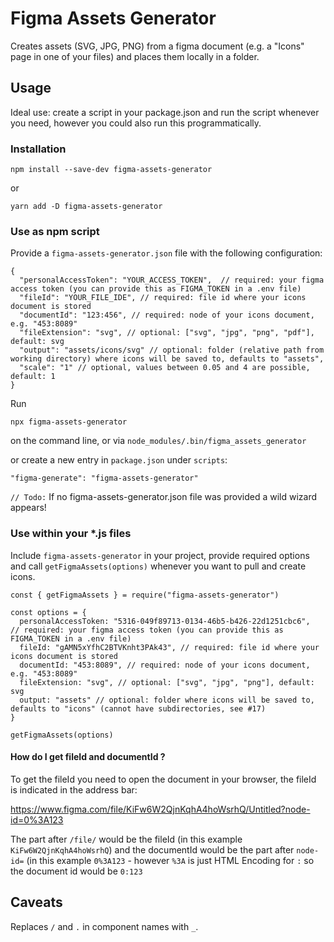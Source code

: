 # Figma Assets Generator

Creates assets (SVG, JPG, PNG) from a figma document (e.g. a "Icons" page in one of your files) and places them locally in a folder.

## Usage

Ideal use: create a script in your package.json and run the script whenever you need, however you could also run this programmatically.

### Installation

```
npm install --save-dev figma-assets-generator
```

or

```
yarn add -D figma-assets-generator
```

### Use as npm script

Provide a `figma-assets-generator.json` file with the following configuration:

```
{
  "personalAccessToken": "YOUR_ACCESS_TOKEN",  // required: your figma access token (you can provide this as FIGMA_TOKEN in a .env file)
  "fileId": "YOUR_FILE_IDE", // required: file id where your icons document is stored
  "documentId": "123:456", // required: node of your icons document, e.g. "453:8089"
  "fileExtension": "svg", // optional: ["svg", "jpg", "png", "pdf"], default: svg
  "output": "assets/icons/svg" // optional: folder (relative path from working directory) where icons will be saved to, defaults to "assets",
  "scale": "1" // optional, values between 0.05 and 4 are possible, default: 1
}
```

Run

```
npx figma-assets-generator
```

on the command line, or via `node_modules/.bin/figma_assets_generator`

or create a new entry in `package.json` under `scripts`:

```
"figma-generate": "figma-assets-generator"
```

`// Todo:` If no figma-assets-generator.json file was provided a wild wizard appears!

### Use within your \*.js files

Include `figma-assets-generator` in your project, provide required options and call `getFigmaAssets(options)` whenever you want to pull and create icons.

```
const { getFigmaAssets } = require("figma-assets-generator")

const options = {
  personalAccessToken: "5316-049f89713-0134-46b5-b426-22d1251cbc6",  // required: your figma access token (you can provide this as FIGMA_TOKEN in a .env file)
  fileId: "gAMN5xYfhC2BTVKnht3PAk43", // required: file id where your icons document is stored
  documentId: "453:8089", // required: node of your icons document, e.g. "453:8089"
  fileExtension: "svg", // optional: ["svg", "jpg", "png"], default: svg
  output: "assets" // optional: folder where icons will be saved to, defaults to "icons" (cannot have subdirectories, see #17)
}

getFigmaAssets(options)
```

#### How do I get fileId and documentId ?
To get the fileId you need to open the document in your browser, the fileId is indicated in the address bar:

https://www.figma.com/file/KiFw6W2QjnKqhA4hoWsrhQ/Untitled?node-id=0%3A123

The part after `/file/` would be the fileId (in this example `KiFw6W2QjnKqhA4hoWsrhQ`) and the documentId would be the part after `node-id=` (in this example `0%3A123` - however `%3A` is just HTML Encoding for `:` so the document id would be `0:123` 

## Caveats

Replaces `/` and `.` in component names with `_`.
